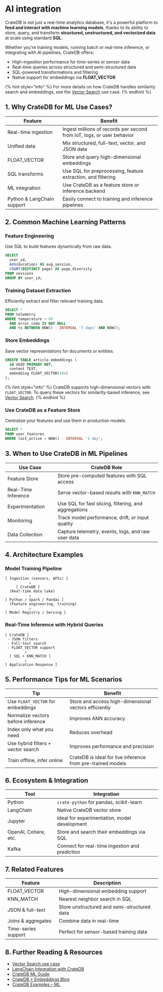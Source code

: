 # AI integration

CrateDB is not just a real-time analytics database, it's a powerful platform to **feed and interact with machine learning models**, thanks to its ability to store, query, and transform **structured, unstructured, and vectorized data** at scale using standard **SQL**.

Whether you're training models, running batch or real-time inference, or integrating with AI pipelines, CrateDB offers:

* High-ingestion performance for time-series or sensor data
* Real-time queries across structured and semi-structured data
* SQL-powered transformations and filtering
* Native support for embeddings via **FLOAT\_VECTOR**

{% hint style="info" %}
For more details on how CrateDB handles similarity search and embeddings, see the [Vector Search](project:#vector-search) use case.
{% endhint %}

## 1. **Why CrateDB for ML Use Cases?**

| Feature                    | Benefit                                                                |
| -------------------------- | ---------------------------------------------------------------------- |
| Real-time ingestion        | Ingest millions of records per second from IoT, logs, or user behavior |
| Unified data               | Mix structured, full-text, vector, and JSON data                       |
| FLOAT\_VECTOR              | Store and query high-dimensional embeddings                            |
| SQL transforms             | Use SQL for preprocessing, feature extraction, and filtering           |
| ML integration             | Use CrateDB as a feature store or inference backend                    |
| Python & LangChain support | Easily connect to training and inference pipelines                     |

## 2. **Common Machine Learning Patterns**

### **Feature Engineering**

Use SQL to build features dynamically from raw data.

```sql
SELECT
  user_id,
  AVG(duration) AS avg_session,
  COUNT(DISTINCT page) AS page_diversity
FROM sessions
GROUP BY user_id;
```

### **Training Dataset Extraction**

Efficiently extract and filter relevant training data.

```sql
SELECT *
FROM telemetry
WHERE temperature > 80
  AND error_code IS NOT NULL
  AND ts BETWEEN NOW() - INTERVAL '7 days' AND NOW();
```

### **Store Embeddings**

Save vector representations for documents or entities.

```sql
CREATE TABLE article_embeddings (
  id UUID PRIMARY KEY,
  content TEXT,
  embedding FLOAT_VECTOR(384)
);
```

{% hint style="info" %}
CrateDB supports high-dimensional vectors with `FLOAT_VECTOR`. To query these vectors for similarity-based inference, see [Vector Search](project:#vector-search).
{% endhint %}

### **Use CrateDB as a Feature Store**

Centralize your features and use them in production models.

```sql
SELECT *
FROM user_features
WHERE last_active > NOW() - INTERVAL '1 day';
```

## 3. **When to Use CrateDB in ML Pipelines**

| Use Case            | CrateDB Role                                          |
| ------------------- | ----------------------------------------------------- |
| Feature Store       | Store pre-computed features with SQL access           |
| Real-Time Inference | Serve vector-based results with `KNN_MATCH`           |
| Experimentation     | Use SQL for fast slicing, filtering, and aggregations |
| Monitoring          | Track model performance, drift, or input quality      |
| Data Collection     | Capture telemetry, events, logs, and raw user data    |

## 4. **Architecture Examples**

### **Model Training Pipeline**

```text
[ Ingestion (sensors, APIs) ]
           ↓
     [ CrateDB ]
  (Real-time data lake)
           ↓
[ Python / Spark / Pandas ]
  (Feature engineering, training)
           ↓
[ Model Registry / Serving ]
```

### **Real-Time Inference with Hybrid** Queries

```text
[ CrateDB ]
 - JSON filters
 - Full-text search
 - FLOAT_VECTOR support
         ↓
  [ SQL + KNN_MATCH ]
         ↓
[ Application Response ]
```

## 5. **Performance Tips for ML Scenarios**

| Tip                                | Benefit                                                     |
| ---------------------------------- | ----------------------------------------------------------- |
| Use `FLOAT_VECTOR` for embeddings  | Store and access high-dimensional vectors efficiently       |
| Normalize vectors before inference | Improves ANN accuracy                                       |
| Index only what you need           | Reduces overhead                                            |
| Use hybrid filters + vector search | Improves performance and precision                          |
| Train offline, infer online        | CrateDB is ideal for live inference from pre-trained models |

## 6. **Ecosystem & Integration**

| Tool                 | Integration                                    |
| -------------------- | ---------------------------------------------- |
| Python               | `crate-python` for pandas, scikit-learn        |
| LangChain            | Native CrateDB vector store                    |
| Jupyter              | Ideal for experimentation, model development   |
| OpenAI, Cohere, etc. | Store and search their embeddings via SQL      |
| Kafka                | Connect for real-time ingestion and prediction |

## 7. **Related Features**

| Feature             | Description                                 |
| ------------------- | ------------------------------------------- |
| FLOAT\_VECTOR       | High-dimensional embedding support          |
| KNN\_MATCH          | Nearest neighbor search in SQL              |
| JSON & full-text    | Store unstructured and semi-structured data |
| Joins & aggregates  | Combine data in real-time                   |
| Time-series support | Perfect for sensor-based training data      |

## 8. **Further Reading & Resources**

* [Vector Search use case](project:#vector-search)
* [LangChain Integration with CrateDB](https://python.langchain.com/docs/integrations/providers/cratedb/)
* [CrateDB ML Guide](https://cratedb.com/docs/guide/domain/ml/index.html)
* [CrateDB + Embeddings Blog](https://cratedb.com/blog/unlocking-the-power-of-vector-support-and-knn-search-in-cratedb)
* [CrateDB Examples – ML](https://github.com/crate/cratedb-examples/tree/main/topic/machine-learning)
